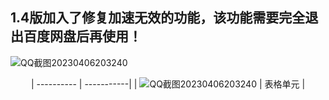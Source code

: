 1.4版加入了修复加速无效的功能，该功能需要完全退出百度网盘后再使用！
-----------------------------------  

![QQ截图20230406203240](https://user-images.githubusercontent.com/24271838/230379658-d7846102-fac1-447f-b070-07c1c5027615.png)



<div align="center">

| ---------- | -----------|
| ![QQ截图20230406203240](https://user-images.githubusercontent.com/24271838/230379658-d7846102-fac1-447f-b070-07c1c5027615.png)   | 表格单元   |

</div>
